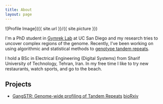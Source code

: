 ```yaml
---
title: About
layout: page
---
```

![Profile Image]({{ site.url }}/{{ site.picture }})

<p>I'm a PhD student in <a href="https://gymreklab.github.io/index.html">Gymrek Lab</a> at UC San Diego and my research tries to uncover complex regions of the genome. 
Recently, I've been working on using algorithmic and statistical methods to <a href="https://github.com/gymreklab/GangSTR">genotype tandem repeats</a>.</p>

<p>I hold a BSc in Electrical Engineering (Digital Systems) from Sharif University of Technology, Tehran, Iran. In my free time I like to try new restaurants, watch sports, and go to the beach.</p>

<h2>Projects</h2>
<ul>
	<li><a href="https://github.com/gymreklab/GangSTR">GangSTR: Genome-wide profiling of Tandem Repeats</a> <a href="https://www.biorxiv.org/content/10.1101/361162v2">bioRxiv</a></li>
</ul>


<!-- <h2>Skills</h2> -->

<!-- <ul class="skill-list">
	<li>Strong background in computer programming and object oriented C++ and Python</li>
	<li>Deep mathematical and probabilistic knowledge and experienced in theoretical problem analysis</li>
	<li>CSS (Stylus, Sass, Less)</li>
	<li>Css Frameworks (Bootstrap, Foundation)</li>
	<li>Javascript (Design Patterns, Testes)</li>
	<li>NodeJS</li>
	<li>AngularJS - ReactJS</li>
	<li>Grunt - Gulp - Yeoman</li>
	<li>Git</li>
	<li>PHP</li>
	<li>Python</li>
	<li>MySQL - MongoDB</li>
	<li>Scrum and Kanban</li>
	<li>TDD e Continuous Integration</li>
</ul> -->




